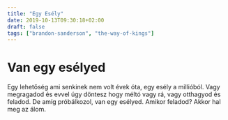 ```yaml
---
title: "Egy Esély"
date: 2019-10-13T09:30:18+02:00
draft: false
tags: ["brandon-sanderson", "the-way-of-kings"]
---
```


# Van egy esélyed
Egy lehetőség ami senkinek nem volt évek óta, egy esély a millióból.
Vagy megragadod és evvel úgy döntesz hogy méltó vagy rá, vagy otthagyod és feladod.
De amíg próbálkozol, van egy esélyed.
Amikor feladod? Akkor hal meg az álom.
